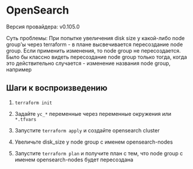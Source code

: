 # OpenSearch

Версия провайдера: v0.105.0

Суть проблемы: При попытке увеличения disk size у какой-либо node group'ы через terraform - в плане высвечивается пересоздание node group. Если применить изменения, то node group не пересоздается. Было бы классно видеть пересоздание node group только тогда, когда это действительно случается - изменение названия node group, например

## Шаги к воспроизведению

1. `terraform init`
2. Задайте `yc_*` переменные через переменные окружения или `*.tfvars`
3. Запустите `terraform apply` и создайте opensearch cluster
4. Увеличьте disk_size у node group с именем opensearch-nodes

5. Запустите `terraform plan` и получите план с тем, что node group c именем opensearch-nodes будет пересоздана
